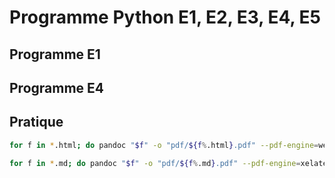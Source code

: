 # Programme Python E1, E2, E3, E4, E5

## Programme E1

## Programme E4


## Pratique

```bash
for f in *.html; do pandoc "$f" -o "pdf/${f%.html}.pdf" --pdf-engine=weasyprint; done

for f in *.md; do pandoc "$f" -o "pdf/${f%.md}.pdf" --pdf-engine=xelatex --standalone; done

```